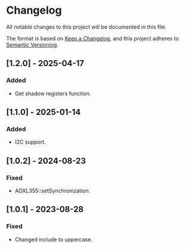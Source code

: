 # Changelog
All notable changes to this project will be documented in this file.

The format is based on [Keep a Changelog](https://keepachangelog.com/en/1.0.0/),
and this project adheres to [Semantic Versioning](https://semver.org/spec/v2.0.0.html).

## [1.2.0] - 2025-04-17
### Added
- Get shadow registers function.

## [1.1.0] - 2025-01-14
### Added
- I2C support.

## [1.0.2] - 2024-08-23
### Fixed
- ADXL355::setSynchronization.

## [1.0.1] - 2023-08-28
### Fixed
- Changed include to uppercase.